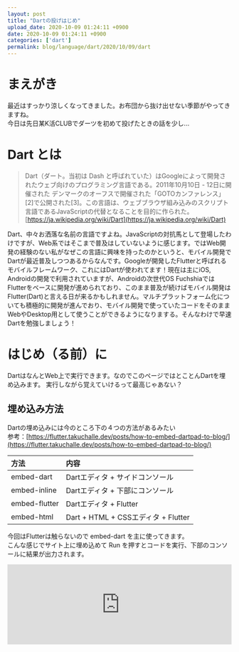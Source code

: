 ```yaml
---
layout: post
title: "Dartの投げはじめ"
upload_date: 2020-10-09 01:24:11 +0900
date: 2020-10-09 01:24:11 +0900
categories: ['dart']
permalink: blog/language/dart/2020/10/09/dart
---
```


# まえがき
最近はすっかり涼しくなってきました。お布団から抜け出せない季節がやってきますね。  
今日は先日某K活CLUBでダーツを初めて投げたときの話を少し...

# Dart とは
> Dart（ダート。当初は Dash と呼ばれていた）はGoogleによって開発されたウェブ向けのプログラミング言語である。2011年10月10日 - 12日に開催された デンマークのオーフスで開催された「GOTOカンファレンス」[2]で公開された[3]。この言語は、ウェブブラウザ組み込みのスクリプト言語であるJavaScriptの代替となることを目的に作られた。[https://ja.wikipedia.org/wiki/Dart](https://ja.wikipedia.org/wiki/Dart)

Dart、中々お洒落な名前の言語ですよね。JavaScriptの対抗馬として登場したわけですが、Web系ではそこまで普及はしていないように感じます。ではWeb開発の経験のない私がなぜこの言語に興味を持ったのかというと、モバイル開発でDartが最近普及しつつあるからなんです。Googleが開発したFlutterと呼ばれるモバイルフレームワーク、これにはDartが使われてます！現在は主にiOS, Androidの開発で利用されていますが、Androidの次世代OS FuchshiaではFlutterをベースに開発が進められており、このまま普及が続けばモバイル開発はFlutter(Dart)と言える日が来るかもしれません。マルチプラットフォーム化についても積極的に開発が進んでおり、モバイル開発で使っていたコードをそのままWebやDesktop用として使うことができるようになりまする。そんなわけで早速Dartを勉強しましょう！

# はじめ（る前）に
DartはなんとWeb上で実行できます。なのでこのページではとことんDartを埋め込みます。
実行しながら覚えていけるって最高じゃあない？
## 埋め込み方法
Dartの埋め込みには今のところ下の４つの方法があるみたい  
参考：[https://flutter.takuchalle.dev/posts/how-to-embed-dartpad-to-blog/](https://flutter.takuchalle.dev/posts/how-to-embed-dartpad-to-blog/)

|方法|内容|
|:---|:---|
| embed-dart | Dartエディタ + サイドコンソール|
| embed-inline | Dartエディタ + 下部にコンソール|
| embed-flutter | Dartエディタ + Flutter|
| embed-html | Dart + HTML + CSSエディタ + Flutter|

今回はFlutterは触らないので embed-dart を主に使ってきます。  
こんな感じでサイト上に埋め込めて Run を押すとコードを実行、下部のコンソールに結果が出力されます。

<iframe src="https://dartpad.dev/embed-dart.html?id=687321ab01f474c81474298aa8206f66&theme=dark&split=70" frameborder="0" style="overflow:hidden;height:180px;width:100%" height="100%" width="100%"></iframe>

